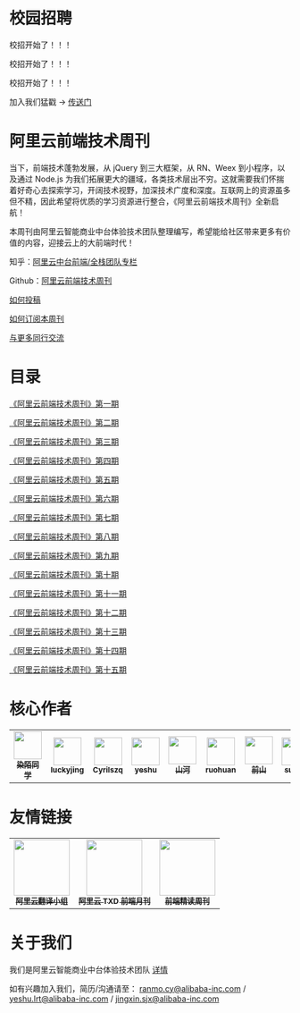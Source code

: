 # 校园招聘

校招开始了！！！

校招开始了！！！

校招开始了！！！

加入我们猛戳 -> [传送门](./CampusRecruiting.md)

# 阿里云前端技术周刊

当下，前端技术蓬勃发展，从 jQuery 到三大框架，从 RN、Weex 到小程序，以及通过 Node.js 为我们拓展更大的疆域，各类技术层出不穷。这就需要我们怀揣着好奇心去探索学习，开阔技术视野，加深技术广度和深度。互联网上的资源虽多但不精，因此希望将优质的学习资源进行整合，《阿里云前端技术周刊》全新启航！

本周刊由阿里云智能商业中台体验技术团队整理编写，希望能给社区带来更多有价值的内容，迎接云上的大前端时代！

知乎：[阿里云中台前端/全栈团队专栏](https://zhuanlan.zhihu.com/aliyun)

Github：[阿里云前端技术周刊](https://github.com/aliyunfe/weekly)

[如何投稿](https://github.com/aliyunfe/weekly/issues/new)

[如何订阅本周刊](./subscribe.md)

[与更多同行交流](./communication.md)

# 目录

[《阿里云前端技术周刊》第一期](./weekly/《阿里云前端技术周刊》第一期.md)

[《阿里云前端技术周刊》第二期](./weekly/《阿里云前端技术周刊》第二期.md)

[《阿里云前端技术周刊》第三期](./weekly/《阿里云前端技术周刊》第三期.md)

[《阿里云前端技术周刊》第四期](./weekly/《阿里云前端技术周刊》第四期.md)

[《阿里云前端技术周刊》第五期](./weekly/《阿里云前端技术周刊》第五期.md)

[《阿里云前端技术周刊》第六期](./weekly/《阿里云前端技术周刊》第六期.md)

[《阿里云前端技术周刊》第七期](./weekly/《阿里云前端技术周刊》第七期.md)

[《阿里云前端技术周刊》第八期](./weekly/《阿里云前端技术周刊》第八期.md)

[《阿里云前端技术周刊》第九期](./weekly/《阿里云前端技术周刊》第九期.md)

[《阿里云前端技术周刊》第十期](./weekly/《阿里云前端技术周刊》第十期.md)

[《阿里云前端技术周刊》第十一期](./weekly/《阿里云前端技术周刊》第十一期.md)

[《阿里云前端技术周刊》第十二期](./weekly/《阿里云前端技术周刊》第十二期.md)

[《阿里云前端技术周刊》第十三期](./weekly/《阿里云前端技术周刊》第十三期.md)

[《阿里云前端技术周刊》第十四期](./weekly/《阿里云前端技术周刊》第十四期.md)

[《阿里云前端技术周刊》第十五期](./weekly/《阿里云前端技术周刊》第十五期.md)

# 核心作者

<table>
  <tr>
    <td align="center">
        <a href="https://github.com/answershuto">
            <img src="https://avatars1.githubusercontent.com/u/17812136?s=400&u=cf4180567729f3fe7b3cbae7d7813fd48af21f8b&v=4" width="50px;"/><br /><sub><b>染陌同学</b></sub>
        </a>
    </td>
    <td align="center">
        <a href="https://github.com/luckyjing">
            <img src="https://avatars1.githubusercontent.com/u/7669565?s=400&v=4" width="50px;"/><br /><sub><b>luckyjing</b></sub>
        </a>
    </td>
    <td align="center">
        <a href="https://github.com/Cyrilszq">
            <img src="https://avatars0.githubusercontent.com/u/17585588?s=400&v=4" width="50px;"/><br /><sub><b>Cyrilszq</b></sub>
        </a>
    </td>
    <td align="center">
        <a href="https://github.com/xdlrt">
            <img src="https://avatars3.githubusercontent.com/u/13093537?s=400&v=4" width="50px;"/><br /><sub><b>yeshu</b></sub>
        </a>
    </td>
    <td align="center">
        <a href="https://github.com/lianmin">
            <img src="https://avatars0.githubusercontent.com/u/927118?s=400&v=4" width="50px;"/><br /><sub><b>山河</b></sub>
        </a>
    </td>
    <td align="center">
        <a href="https://github.com/ruohuan">
            <img src="https://avatars3.githubusercontent.com/u/7887063?s=400&v=4" width="50px;"/><br /><sub><b>ruohuan</b></sub>
        </a>
    </td>
    <td align="center">
        <a href="https://github.com/xiaoshan5733">
            <img src="https://avatars2.githubusercontent.com/u/854370?s=400&v=4" width="50px;"/><br /><sub><b>前山</b></sub>
        </a>
    </td>
    <td align="center">
        <a href="https://github.com/su-dan">
            <img src="https://avatars2.githubusercontent.com/u/14104060?s=400&v=4" width="50px;"/><br /><sub><b>sudan</b></sub>
        </a>
    </td>
    <td align="center">
        <a href="https://github.com/ql434">
            <img src="https://avatars1.githubusercontent.com/u/7567247?s=400&v=4" width="50px;"/><br /><sub><b>kunqian</b></sub>
        </a>
    </td>
    <td align="center">
        <a href="https://github.com/xuwenmin">
            <img src="https://avatars0.githubusercontent.com/u/3427988?s=400&v=4" width="50px;"/><br /><sub><b>亦才</b></sub>
        </a>
    </td>
    <td align="center">
        <a href="https://github.com/pianzuozj">
            <img src="https://avatars2.githubusercontent.com/u/48896524?s=400&v=4" width="50px;"/><br /><sub><b>pianzuozj</b></sub>
        </a>
    </td>
    <td align="center">
        <a href="https://github.com/fengruiabc">
            <img src="https://avatars1.githubusercontent.com/u/20036035?s=460&v=4" width="50px;"/><br /><sub><b>fengruiabc</b></sub>
        </a>
    </td>
    <td align="center">
        <a href="https://github.com/yanm1ng">
            <img src="https://avatars2.githubusercontent.com/u/16443628?s=460&v=4" width="50px;"/><br /><sub><b>yanm1ng</b></sub>
        </a>
    </td>
  </tr>
</table>

# 友情链接

<table>
  <tr>
    <td align="center">
        <a href="https://github.com/dawn-plex/translate">
            <img src="https://avatars0.githubusercontent.com/u/42642444?s=200&v=4" width="100px;"/><br /><sub><b>阿里云翻译小组</b></sub>
        </a>
    </td>
    <td align="center">
        <a href="https://github.com/txd-team/monthly">
            <img src="https://avatars3.githubusercontent.com/u/35253996?s=200&v=4" width="100px;" /><br /><sub><b>阿里云 TXD 前端月刊</b></sub>
        </a>
    </td>
    <td align="center">
        <a href="https://github.com/dt-fe/weekly">
            <img src="https://avatars2.githubusercontent.com/u/26534952?s=200&v=4" width="100px;" /><br /><sub><b>前端精读周刊</b></sub>
        </a>
    </td>
  </tr>
</table>

# 关于我们

我们是阿里云智能商业中台体验技术团队 [详情](https://github.com/aliyunfe/weekly/blob/master/about.md)

如有兴趣加入我们，简历/沟通请至： ranmo.cy@alibaba-inc.com / yeshu.lrt@alibaba-inc.com / jingxin.sjx@alibaba-inc.com

